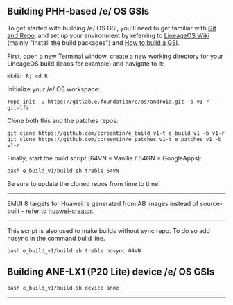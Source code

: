 
## Building PHH-based  /e/ OS GSIs ##

To get started with building  /e/ OS GSI, you'll need to get familiar with [Git and Repo](https://source.android.com/source/using-repo.html), and set up your environment by referring to [LineageOS Wiki](https://wiki.lineageos.org/devices/redfin/build) (mainly "Install the build packages") and [How to build a GSI](https://github.com/phhusson/treble_experimentations/wiki/How-to-build-a-GSI%3F).


First, open a new Terminal window, create a new working directory for your LineageOS build (leaos for example) and navigate to it:

    mkdir R; cd R
    
Initialize your  /e/ OS workspace:

    repo init -u https://gitlab.e.foundation/e/os/android.git -b v1-r --git-lfs

Clone both this and the patches repos:

    git clone https://github.com/coreentin/e_build_v1-t e_build_v1 -b v1-r
    git clone https://github.com/coreentin/e_patches_v1-t e_patches_v1 -b v1-r

Finally, start the build script (64VN = Vanilia / 64GN = GoogleApps):

    bash e_build_v1/build.sh treble 64VN


Be sure to update the cloned repos from time to time!

---

EMUI 8 targets for Huawei re generated from AB images instead of source-built - refer to [huawei-creator](https://github.com/iceows/huawei-creator).

---

This script is also used to make builds without sync repo. To do so add nosync in the command build line.

    bash e_build_v1/build.sh treble nosync 64VN

## Building ANE-LX1 (P20 Lite) device  /e/ OS GSIs ##

    bash e_build_v1/build.sh device anne

---
